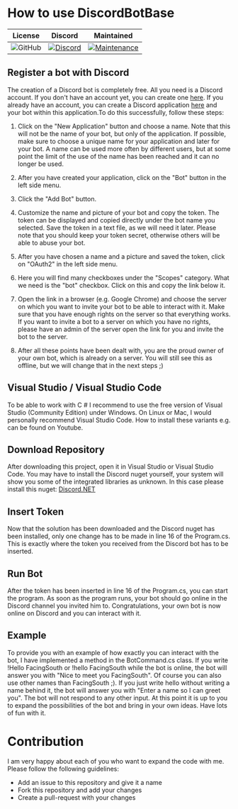 # How to use DiscordBotBase

|License| Discord| Maintained|
| :-: | :-: | :-: |
| ![GitHub](https://img.shields.io/github/license/Facing-South/Linux-Commands) | [![Discord](https://img.shields.io/discord/641713710087405589.svg?label=&logo=discord&logoColor=ffffff&color=7389D8&labelColor=6A7EC2)](https://discord.gg/C3gfHBJ) | [![Maintenance](https://img.shields.io/badge/Maintained%3F-yes-green.svg)](https://GitHub.com/Naereen/StrapDown.js/graphs/commit-activity) |

## Register a bot with Discord
The creation of a Discord bot is completely free. All you need is a Discord account. If you don't have an account yet, you can create one [here](https://discord.com/).
If you already have an account, you can create a Discord application [here](https://discord.com/developers) and your bot within this application.To do this successfully, 
follow these steps:
1. Click on the "New Application" button and choose a name. Note that this will not be the name of your bot, but only of the application. If possible, make sure to choose a unique name for your application and later for your bot. A name can be used more often by different users, but at some point the limit of the use of the name has been reached and it can no longer be used.

2. After you have created your application, click on the "Bot" button in the left side menu.

3. Click the "Add Bot" button.

4. Customize the name and picture of your bot and copy the token. The token can be displayed and copied directly under the bot name you selected. Save the token in a text file, as we will need it later. Please note that you should keep your token secret, otherwise others will be able to abuse your bot.

5. After you have chosen a name and a picture and saved the token, click on "OAuth2" in the left side menu.

6. Here you will find many checkboxes under the "Scopes" category. What we need is the "bot" checkbox. Click on this and copy the link below it.

7. Open the link in a browser (e.g. Google Chrome) and choose the server on which you want to invite your bot to be able to interact with it. Make sure that you have enough rights on the server so that everything works. If you want to invite a bot to a server on which you have no rights, please have an admin of the server open the link for you and invite the bot to the server.

8. After all these points have been dealt with, you are the proud owner of your own bot, which is already on a server. You will still see this as offline, but we will change that in the next steps ;)

## Visual Studio / Visual Studio Code
To be able to work with C # I recommend to use the free version of Visual Studio (Community Edition) under Windows. On Linux or Mac, I would personally recommend Visual Studio Code. How to install these variants e.g. can be found on Youtube.

## Download Repository
After downloading this project, open it in Visual Studio or Visual Studio Code. You may have to install the Discord nuget yourself, your system will show you some of the integrated libraries as unknown. In this case please install this nuget: [Discord.NET](https://www.nuget.org/packages/Discord.Net.Core/)

## Insert Token
Now that the solution has been downloaded and the Discord nuget has been installed, only one change has to be made in line 16 of the Program.cs. This is exactly where the token you received from the Discord bot has to be inserted.

## Run Bot
After the token has been inserted in line 16 of the Program.cs, you can start the program. As soon as the program runs, your bot should go online in the Discord channel you invited him to. Congratulations, your own bot is now online on Discord and you can interact with it.

## Example
To provide you with an example of how exactly you can interact with the bot, I have implemented a method in the BotCommand.cs class. If you write !Hello FacingSouth or !hello FacingSouth while the bot is online, the bot will answer you with "Nice to meet you FacingSouth". Of course you can also use other names than FacingSouth ;). If you just write hello without writing a name behind it, the bot will answer you with "Enter a name so I can greet you". The bot will not respond to any other input. At this point it is up to you to expand the possibilities of the bot and bring in your own ideas. Have lots of fun with it.

# Contribution
I am very happy about each of you who want to expand the code with me. Please follow the following guidelines:

- Add an issue to this repository and give it a name
- Fork this repository and add your changes
- Create a pull-request with your changes
